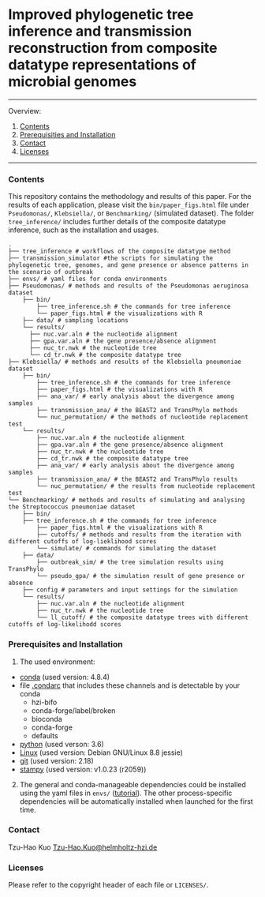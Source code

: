 # Improved phylogenetic tree inference and transmission reconstruction from composite datatype representations of microbial genomes

---
Overview: 
1. [Contents](#contents)
2. [Prerequisities and Installation](#installation)
3. [Contact](#contact)
4. [Licenses](#licenses)
---

### <a name="contents"></a> Contents

This repository contains the methodology and results of this paper. For the results of each application, please visit the `bin/paper_figs.html` file under `Pseudomonas/`, `Klebsiella/`, or `Benchmarking/` (simulated dataset). The folder `tree_inference/` includes further details of the composite datatype inference, such as the installation and usages.

    .
    ├── tree_inference # workflows of the composite datatype method 
    ├── transmission_simulator #the scripts for simulating the phylogenetic tree, genomes, and gene presence or absence patterns in the scenario of outbreak
    ├── envs/ # yaml files for conda environments
    ├── Pseudomonas/ # methods and results of the Pseudomonas aeruginosa dataset
        ├── bin/
            ├──	tree_inference.sh # the commands for tree inference
            └── paper_figs.html # the visualizations with R
        ├── data/ # sampling locations
        └── results/
          ├── nuc.var.aln # the nucleotide alignment
          ├── gpa.var.aln # the gene presence/absence alignment
          ├── nuc_tr.nwk # the nucleotide tree
          └── cd_tr.nwk # the composite datatype tree
    ├── Klebsiella/ # methods and results of the Klebsiella pneumoniae dataset
        ├── bin/
            ├──	tree_inference.sh # the commands for tree inference
            ├── paper_figs.html # the visualizations with R
            ├── ana_var/ # early analysis about the divergence among samples
            ├── transmission_ana/ # the BEAST2 and TransPhylo methods
            └── nuc_permutation/ # the methods of nucleotide replacement test
        └── results/
            ├── nuc.var.aln # the nucleotide alignment
            ├── gpa.var.aln # the gene presence/absence alignment
            ├── nuc_tr.nwk # the nucleotide tree
            ├── cd_tr.nwk # the composite datatype tree
            ├── ana_var/ # early analysis about the divergence among samples
            ├── transmission_ana/ # the BEAST2 and TransPhylo results
            └── nuc_permutation/ # the results from nucleotide replacement test
    └── Benchmarking/ # methods and results of simulating and analysing the Streptococcus pneumoniae dataset
        ├── bin/
	    ├──	tree_inference.sh # the commands for tree inference
            ├── paper_figs.html # the visualizations with R
            ├── cutoffs/ # methods and results from the iteration with different cutoffs of log-lieklihood scores
            └── simulate/ # commands for simulating the dataset 
        ├── data/
            ├── outbreak_sim/ # the tree simulation results using TransPhylo
            └── pseudo_gpa/ # the simulation result of gene presence or absence 
        ├── config # parameters and input settings for the simulation
        └── results/
            ├── nuc.var.aln # the nucleotide alignment
            ├── nuc_tr.nwk # the nucleotide tree
            └── ll_cutoff/ # the composite datatype trees with different cutoffs of log-likelihodd scores

### <a name="installation"></a> Prerequisites and Installation

1. The used environment:
- [conda](https://docs.conda.io/projects/conda/en/latest/user-guide/install/linux.html) (used version: 4.8.4)
- file [.condarc](https://docs.conda.io/projects/conda/en/latest/user-guide/tasks/manage-channels.html) that includes these channels and is detectable by your conda
  - hzi-bifo
  - conda-forge/label/broken
  - bioconda
  - conda-forge
  - defaults
- [python](https://www.python.org/downloads/) (used verson: 3.6)
- [Linux](https://www.cyberciti.biz/faq/find-linux-distribution-name-version-number/) (used version: Debian GNU/Linux 8.8 jessie)
- [git](https://git-scm.com/downloads) (used version: 2.18)
- [stampy](https://www.well.ox.ac.uk/research/research-groups/lunter-group/lunter-group/stampy) (used version: v1.0.23 (r2059))

2. The general and conda-manageable dependencies could be installed using the yaml files in `envs/` ([tutorial](https://docs.conda.io/projects/conda/en/latest/user-guide/tasks/manage-environments.html)).
The other process-specific dependencies will be automatically installed when launched for the first time.

### <a name="contact"></a> Contact
Tzu-Hao Kuo Tzu-Hao.Kuo@helmholtz-hzi.de


### <a name="licenses"></a> Licenses
Please refer to the copyright header of each file or `LICENSES/`. 
